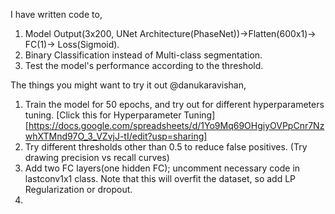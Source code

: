 I have written code to, 

1. Model Output(3x200, UNet Architecture(PhaseNet))->Flatten(600x1)-> FC(1)-> Loss(Sigmoid).
2. Binary Classification instead of Multi-class segmentation.
3. Test the model's performance according to the threshold. 

The things you might want to try it out @danukaravishan, 

1. Train the model for 50 epochs, and try out for different hyperparameters tuning. [Click this for Hyperparameter Tuning][https://docs.google.com/spreadsheets/d/1Yo9Mq69OHgiyOVPpCnr7NzwhXTMnd97O_3_VZvjJ-tI/edit?usp=sharing]
2. Try different thresholds other than 0.5 to reduce false positives. (Try drawing precision vs recall curves)
3. Add two FC layers(one hidden FC); uncomment necessary code in lastconv1x1 class. Note that this will overfit the dataset, so add LP Regularization or dropout.
4. 
